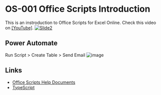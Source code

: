 # OS-001 Office Scripts Introduction

This is an instroduction to Office Scripts for Excel Online. Check this video on [[YouTube]](https://www.youtube.com/playlist?list=PLQhwjnEjYj8A4SGBsOGQKtlv2U-kZvkkV).
[![Slide2](https://user-images.githubusercontent.com/16481229/126320403-215c376e-dc1a-422c-8f90-dccc69f1c6b6.jpg)](https://www.youtube.com/playlist?list=PLQhwjnEjYj8A4SGBsOGQKtlv2U-kZvkkV)

## Power Automate

Run Script > Create Table > Send Email
![image](https://user-images.githubusercontent.com/16481229/126337517-ed8acc57-35b9-4589-b2c5-a50ec5be2c07.png)

## Links

- [Office Scripts Help Documents](https://docs.microsoft.com/en-us/office/dev/scripts/overview/excel)
- [TypeScript](http://typescriptlang.org)
